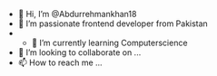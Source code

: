 - 👋 Hi, I’m @Abdurrehmankhan18
- 👀 I’m passionate frontend developer from Pakistan
- - 🌱 I’m currently learning Computerscience
- 💞️ I’m looking to collaborate on ...
- 📫 How to reach me ...

<!---
Abdurrehmankhan18/Abdurrehmankhan18 is a ✨ special ✨ repository because its `README.md` (this file) appears on your GitHub profile.
You can click the Preview link to take a look at your changes.
--->

